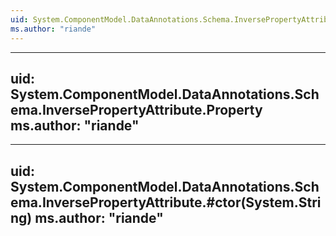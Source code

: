 ```yaml
---
uid: System.ComponentModel.DataAnnotations.Schema.InversePropertyAttribute
ms.author: "riande"
---
```


---
uid: System.ComponentModel.DataAnnotations.Schema.InversePropertyAttribute.Property
ms.author: "riande"
---

---
uid: System.ComponentModel.DataAnnotations.Schema.InversePropertyAttribute.#ctor(System.String)
ms.author: "riande"
---
